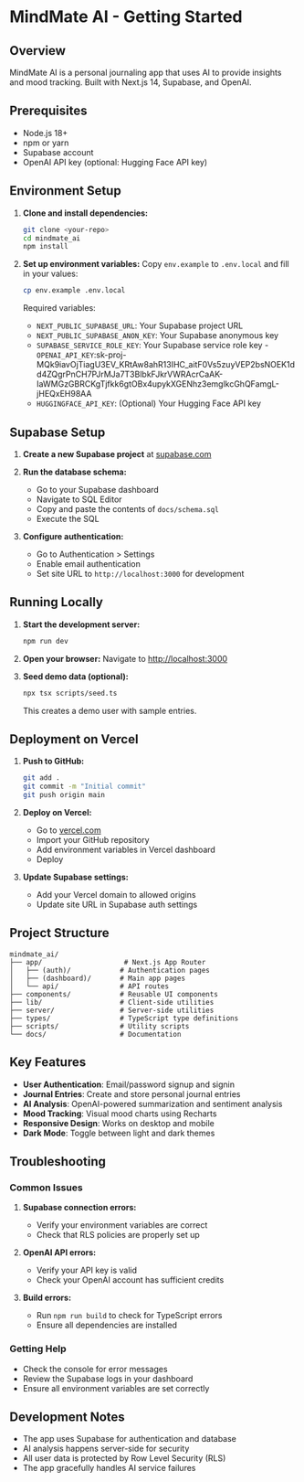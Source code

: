 # MindMate AI - Getting Started

## Overview
MindMate AI is a personal journaling app that uses AI to provide insights and mood tracking. Built with Next.js 14, Supabase, and OpenAI.

## Prerequisites
- Node.js 18+ 
- npm or yarn
- Supabase account
- OpenAI API key (optional: Hugging Face API key)

## Environment Setup

1. **Clone and install dependencies:**
   ```bash
   git clone <your-repo>
   cd mindmate_ai
   npm install
   ```

2. **Set up environment variables:**
   Copy `env.example` to `.env.local` and fill in your values:
   ```bash
   cp env.example .env.local
   ```

   Required variables:
   - `NEXT_PUBLIC_SUPABASE_URL`: Your Supabase project URL
   - `NEXT_PUBLIC_SUPABASE_ANON_KEY`: Your Supabase anonymous key
   - `SUPABASE_SERVICE_ROLE_KEY`: Your Supabase service role key
   -`OPENAI_API_KEY`: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
   - `HUGGINGFACE_API_KEY`: (Optional) Your Hugging Face API key

## Supabase Setup

1. **Create a new Supabase project** at [supabase.com](https://supabase.com)

2. **Run the database schema:**
   - Go to your Supabase dashboard
   - Navigate to SQL Editor
   - Copy and paste the contents of `docs/schema.sql`
   - Execute the SQL

3. **Configure authentication:**
   - Go to Authentication > Settings
   - Enable email authentication
   - Set site URL to `http://localhost:3000` for development

## Running Locally

1. **Start the development server:**
   ```bash
   npm run dev
   ```

2. **Open your browser:**
   Navigate to [http://localhost:3000](http://localhost:3000)

3. **Seed demo data (optional):**
   ```bash
   npx tsx scripts/seed.ts
   ```
   This creates a demo user with sample entries.

## Deployment on Vercel

1. **Push to GitHub:**
   ```bash
   git add .
   git commit -m "Initial commit"
   git push origin main
   ```

2. **Deploy on Vercel:**
   - Go to [vercel.com](https://vercel.com)
   - Import your GitHub repository
   - Add environment variables in Vercel dashboard
   - Deploy

3. **Update Supabase settings:**
   - Add your Vercel domain to allowed origins
   - Update site URL in Supabase auth settings

## Project Structure

```
mindmate_ai/
├── app/                    # Next.js App Router
│   ├── (auth)/            # Authentication pages
│   ├── (dashboard)/       # Main app pages
│   └── api/               # API routes
├── components/            # Reusable UI components
├── lib/                   # Client-side utilities
├── server/                # Server-side utilities
├── types/                 # TypeScript type definitions
├── scripts/               # Utility scripts
└── docs/                  # Documentation
```

## Key Features

- **User Authentication**: Email/password signup and signin
- **Journal Entries**: Create and store personal journal entries
- **AI Analysis**: OpenAI-powered summarization and sentiment analysis
- **Mood Tracking**: Visual mood charts using Recharts
- **Responsive Design**: Works on desktop and mobile
- **Dark Mode**: Toggle between light and dark themes

## Troubleshooting

### Common Issues

1. **Supabase connection errors:**
   - Verify your environment variables are correct
   - Check that RLS policies are properly set up

2. **OpenAI API errors:**
   - Verify your API key is valid
   - Check your OpenAI account has sufficient credits

3. **Build errors:**
   - Run `npm run build` to check for TypeScript errors
   - Ensure all dependencies are installed

### Getting Help

- Check the console for error messages
- Review the Supabase logs in your dashboard
- Ensure all environment variables are set correctly

## Development Notes

- The app uses Supabase for authentication and database
- AI analysis happens server-side for security
- All user data is protected by Row Level Security (RLS)
- The app gracefully handles AI service failures
